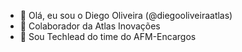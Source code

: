 - 👋 Olá, eu sou o Diego Oliveira (@diegooliveiraatlas)
- 👀 Colaborador da Atlas Inovações
- 🌱 Sou Techlead do time do AFM-Encargos

<!---
diegooliveiraatlas/diegooliveiraatlas is a ✨ special ✨ repository because its `README.md` (this file) appears on your GitHub profile.
You can click the Preview link to take a look at your changes.
--->
